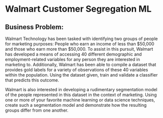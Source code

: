 # Walmart Customer Segregation ML

## Business Problem:

Walmart Technology has been tasked with identifying two groups of people for marketing purposes: People who earn an income of less than $50,000 and those who earn more than $50,000. To assist in this pursuit, Walmart has developed a means of accessing 40 different demographic and employment-related variables for any person they are interested in marketing to. Additionally, Walmart has been able to compile a dataset that provides gold labels for a variety of observations of these 40 variables within the population. Using the dataset given, train and validate a classifier that predicts this outcome.

Walmart is also interested in developing a rudimentary segmentation model of the people represented in this dataset in the context of marketing. Using one or more of your favorite machine learning or data science techniques, create such a segmentation model and demonstrate how the resulting groups differ from one another.
